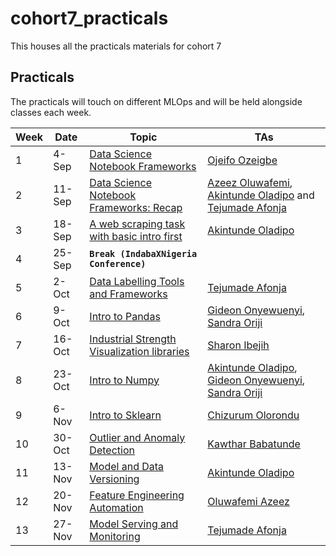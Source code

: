 # cohort7_practicals
This houses all the practicals materials for cohort 7

## Practicals
The practicals will touch on different MLOps and will be held alongside classes each week.

Week | Date | Topic | TAs
|---|---| ---| --- |
1| 4-Sep |  [Data Science Notebook Frameworks](1__Data_Science_Notebook_Frameworks)| [Ojeifo Ozeigbe](https://www.linkedin.com/in/ojeifo-oziegbe-516560146/?originalSubdomain=ng)
2 | 11-Sep | [Data Science Notebook Frameworks: Recap](1__Data_Science_Notebook_Frameworks)|  [Azeez Oluwafemi](https://www.linkedin.com/in/azeez-oluwafemi/), [Akintunde Oladipo](https://www.linkedin.com/in/olasakins/) and [Tejumade Afonja](https://www.linkedin.com/in/tejumadeafonja/) 
3 | 18-Sep | [A web scraping task with basic intro first](2__Webscraping_and_Data_Labelling) | [Akintunde Oladipo](https://www.linkedin.com/in/olasakins/)
4 | 25-Sep | **`Break (IndabaXNigeria Conference)`**
5 | 2-Oct | [Data Labelling Tools and Frameworks](2__Webscraping_and_Data_Labelling) | [Tejumade Afonja](https://www.linkedin.com/in/tejumadeafonja/) 
6 | 9-Oct | [Intro to Pandas](3__Introduction_to_Pandas)| [Gideon Onyewuenyi](https://www.linkedin.com/in/gideononyewuenyi/), [Sandra Oriji](https://www.linkedin.com/in/oriji-sandra-onyinyechi-91a4a3163/)
7 | 16-Oct | [Industrial Strength Visualization libraries](4__Data_Visualization) |  [Sharon Ibejih](https://www.linkedin.com/in/sharonibejih/)
8 | 23-Oct | [Intro to Numpy](5__Introduction_to_Numpy) | [Akintunde Oladipo](https://www.linkedin.com/in/olasakins/), [Gideon Onyewuenyi](https://www.linkedin.com/in/gideononyewuenyi/), [Sandra Oriji](https://www.linkedin.com/in/oriji-sandra-onyinyechi-91a4a3163/)
9 | 6-Nov | [Intro to Sklearn](6__Introduction_to_Scikit_Learn) |  [Chizurum Olorondu](https://www.linkedin.com/in/chizurumolorondu/)
10 | 30-Oct | [Outlier and Anomaly Detection](7__Outlier_and_Anomaly_Detection) | [Kawthar Babatunde](https://www.linkedin.com/in/kawtharbabatunde/)
11 | 13-Nov |[Model and Data Versioning](8__Feature_Engineering_Automation)| [Akintunde Oladipo](https://www.linkedin.com/in/olasakins/)
12 | 20-Nov | [Feature Engineering Automation](9__Model_and_Data_Versioning) | [Oluwafemi Azeez](https://www.linkedin.com/in/azeez-oluwafemi/)
13 | 27-Nov | [Model Serving and Monitoring](10__Model_Serving_and_Monitoring)| [Tejumade Afonja](https://www.linkedin.com/in/tejumadeafonja/)
